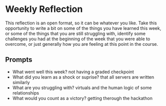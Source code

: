# Weekly Reflection
This reflection is an open format, so it can be whatever you like. Take this opportunity to write a bit on some of the things you have learned this week, or some of the things that you are still struggling with, identify some challenges you had at the beginning of the week that you were able to overcome, or just generally how you are feeling at this point in the course.

## Prompts
- What went well this week?
not having a graded checkpoint
- What did you learn as a shock or suprise?
that all servers are written similarly 
- What are you struggling with?
virtuals and the human logic of some relationships
- What would you count as a victory?
getting therough the hackathon 